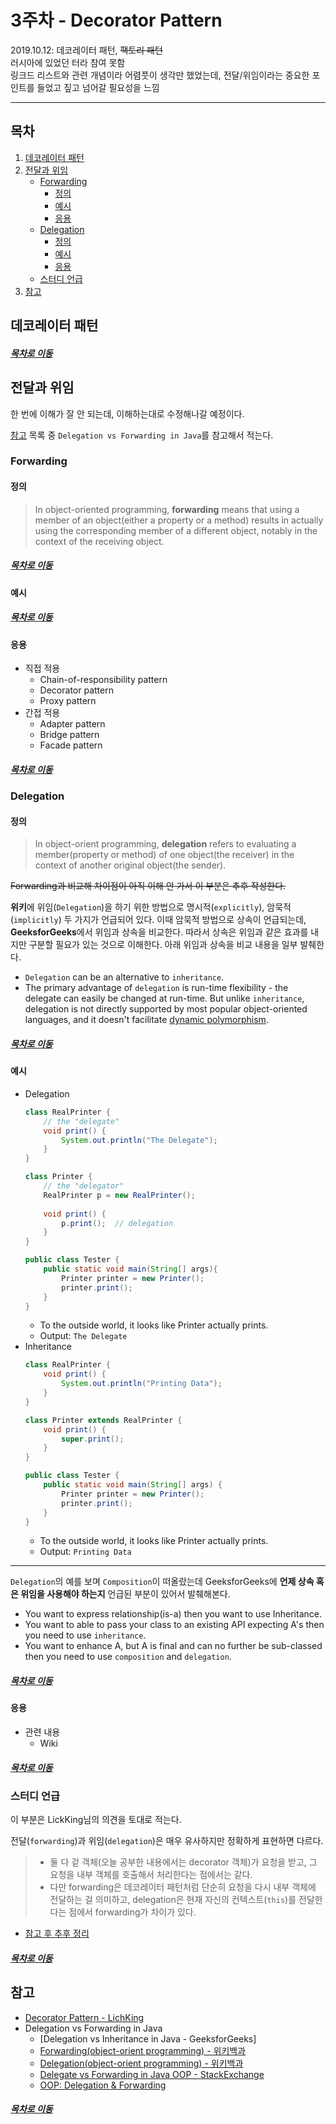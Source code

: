 3주차 - Decorator Pattern
=======
2019.10.12: 데코레이터 패턴, ~~팩토리 패턴~~  
러시아에 있었던 터라 참여 못함  
링크드 리스트와 관련 개념이라 어렴풋이 생각만 했었는데, 전달/위임이라는 중요한 포인트를 들었고 짚고 넘어갈 필요성을 느낌
- - - -
## 목차
1. [데코레이터 패턴](#데코레이터-패턴)
2. [전달과 위임](#전달과-위임)
	* [Forwarding](#Forwarding)
		* [정의](#정의)
		* [예시](#예시)
		* [응용](#응용)
	* [Delegation](#Delegation)
		* [정의](#정의)
		* [예시](#예시)
		* [응용](#응용)
	* [스터디 언급](#스터디-언급)
3. [참고](#참고)
	
## 데코레이터 패턴


##### [목차로 이동](#목차)

## 전달과 위임
한 번에 이해가 잘 안 되는데, 이해하는대로 수정해나갈 예정이다.

[참고](#참고) 목록 중 `Delegation vs Forwarding in Java`를 참고해서 적는다.

### Forwarding
#### 정의
> In object-oriented programming, **forwarding** means that using a member of an object(either a property or a method) results in actually using the corresponding member of a different object, notably in the context of the receiving object.

##### [목차로 이동](#목차)

#### 예시

##### [목차로 이동](#목차)

#### 응용
* 직접 적용
	* Chain-of-responsibility pattern
	* Decorator pattern
	* Proxy pattern
* 간접 적용
	* Adapter pattern
	* Bridge pattern
	* Facade pattern

##### [목차로 이동](#목차)

### Delegation
#### 정의
> In object-orient programming, **delegation** refers to evaluating a member(property or method) of one object(the receiver) in the context of another original object(the sender).

~~Forwarding과 비교해 차이점이 아직 이해 안 가서 이 부분은 추후 작성한다.~~ 

**위키**에 위임(`Delegation`)을 하기 위한 방법으로 명시적(`explicitly`), 암묵적(`implicitly`) 두 가지가 언급되어 있다. 이때 암묵적 방법으로 상속이 언급되는데, **GeeksforGeeks**에서 위임과 상속을 비교한다. 따라서 상속은 위임과 같은 효과를 내지만 구분할 필요가 있는 것으로 이해한다. 아래 위임과 상속을 비교 내용을 일부 발췌한다.

* `Delegation` can be an alternative to `inheritance`.
* The primary advantage of `delegation` is run-time flexibility - the delegate can easily be changed at run-time. But unlike `inheritance`, delegation is not directly supported by most popular object-oriented languages, and it doesn't facilitate [dynamic polymorphism](https://www.geeksforgeeks.org/dynamic-method-dispatch-runtime-polymorphism-java/).

##### [목차로 이동](#목차)

#### 예시
* Delegation  
	```java
	class RealPrinter {
		// the "delegate"
		void print() {
			System.out.println("The Delegate");
		}
	}
	
	class Printer {
		// the "delegator"
		RealPrinter p = new RealPrinter();
		
		void print() {
			p.print();	// delegation
		}
	}
	
	public class Tester {
		public static void main(String[] args){
			Printer printer = new Printer();
			printer.print();
		}
	}
	```
	* To the outside world, it looks like Printer actually prints.
	* Output: `The Delegate`
* Inheritance  
	```java
	class RealPrinter {
		void print() {
			System.out.println("Printing Data");
		}
	}
	
	class Printer extends RealPrinter {
		void print() {
			super.print();
		}
	}
	
	public class Tester {
		public static void main(String[] args) {
			Printer printer = new Printer();
			printer.print();
		}
	}
	```
	* To the outside world, it looks like Printer actually prints.
	* Output: `Printing Data`

-----
`Delegation`의 예를 보며 `Composition`이 떠올랐는데 GeeksforGeeks에 **언제 상속 혹은 위임을 사용해야 하는지** 언급된 부분이 있어서 발췌해본다.

* You want to express relationship(is-a) then you want to use Inheritance.
* You want to able to pass your class to an existing API expecting A's then you need to use `inheritance`.
* You want to enhance A, but A is final and can no further be sub-classed then you need to use `composition` and `delegation`.
	
##### [목차로 이동](#목차)

#### 응용
* 관련 내용
	* Wiki
	
##### [목차로 이동](#목차)

### 스터디 언급
이 부분은 LickKing님의 의견을 토대로 적는다. 

전달(`forwarding`)과 위임(`delegation`)은 매우 유사하지만 정확하게 표현하면 다르다. 

> * 둘 다 겉 객체(오늘 공부한 내용에서는 decorator 객체)가 요청을 받고, 그 요청을 내부 객체를 호출해서 처리한다는 점에서는 같다.
> * 다만 forwarding은 데코레이터 패턴처럼 단순히 요청을 다시 내부 객체에 전달하는 걸 의미하고, delegation은 현재 자신의 컨텍스트(`this`)를 전달한다는 점에서 forwarding가 차이가 있다.

* [참고 후 추후 정리](https://github.com/LichKing-lee/designpattern/issues/3)

##### [목차로 이동](#목차)

## 참고
* [Decorator Pattern - LichKing](https://multifrontgarden.tistory.com/259?category=471239)
* Delegation vs Forwarding in Java
	* [Delegation vs Inheritance in Java - GeeksforGeeks]
	* [Forwarding(object-orient programming) - 위키백과](https://en.wikipedia.org/wiki/Forwarding_(object-oriented_programming))
	* [Delegation(object-orient programming) - 위키백과](https://en.wikipedia.org/wiki/Delegation_(object-oriented_programming))
	* [Delegate vs Forwarding in Java OOP - StackExchange](https://softwareengineering.stackexchange.com/questions/399361/delegate-vs-forwarding-in-java-oop)
	* [OOP: Delegation & Forwarding](http://codility.kamol.org/oop/2015/03/22/Delegating-Forwarding/)
	
##### [목차로 이동](#목차)
